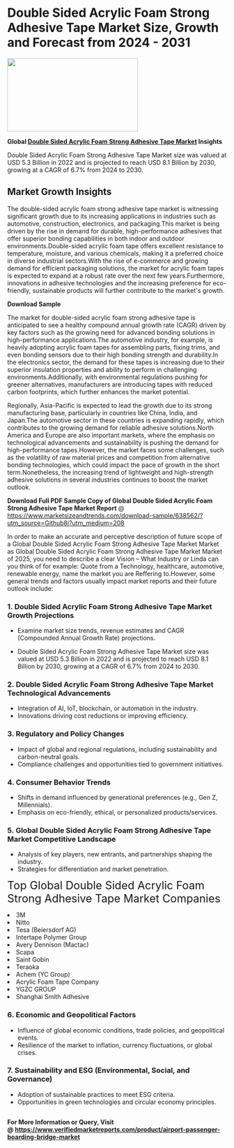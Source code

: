 <H1>Double Sided Acrylic Foam Strong Adhesive Tape Market Size, Growth and Forecast from 2024 - 2031</H1><img class="aligncenter size-medium wp-image-584254" src="https://thirdeyenews.in/wp-content/uploads/2024/09/Global-Market-Research-300x168.jpeg" alt="" width="300" height="168" /><p><strong>Global&nbsp;<a href="https://www.marketsizeandtrends.com/download-sample/638562/?utm_source=Github8j?utm_medium=208">Double Sided Acrylic Foam Strong Adhesive Tape Market</a> Insights</strong></p><p>Double Sided Acrylic Foam Strong Adhesive Tape Market size was valued at USD 5.3 Billion in 2022 and is projected to reach USD 8.1 Billion by 2030, growing at a CAGR of 6.7% from 2024 to 2030.</p><p><h2>Market Growth Insights</h2> <p>The double-sided acrylic foam strong adhesive tape market is witnessing significant growth due to its increasing applications in industries such as automotive, construction, electronics, and packaging.This market is being driven by the rise in demand for durable, high-performance adhesives that offer superior bonding capabilities in both indoor and outdoor environments.Double-sided acrylic foam tape offers excellent resistance to temperature, moisture, and various chemicals, making it a preferred choice in diverse industrial sectors.With the rise of e-commerce and growing demand for efficient packaging solutions, the market for acrylic foam tapes is expected to expand at a robust rate over the next few years.Furthermore, innovations in adhesive technologies and the increasing preference for eco-friendly, sustainable products will further contribute to the market's growth.</p> <p><strong>Download Sample</strong></p> <p>The market for double-sided acrylic foam strong adhesive tape is anticipated to see a healthy compound annual growth rate (CAGR) driven by key factors such as the growing need for advanced bonding solutions in high-performance applications.The automotive industry, for example, is heavily adopting acrylic foam tapes for assembling parts, fixing trims, and even bonding sensors due to their high bonding strength and durability.In the electronics sector, the demand for these tapes is increasing due to their superior insulation properties and ability to perform in challenging environments.Additionally, with environmental regulations pushing for greener alternatives, manufacturers are introducing tapes with reduced carbon footprints, which further enhances the market potential.</p> <p>Regionally, Asia-Pacific is expected to lead the growth due to its strong manufacturing base, particularly in countries like China, India, and Japan.The automotive sector in these countries is expanding rapidly, which contributes to the growing demand for reliable adhesive solutions.North America and Europe are also important markets, where the emphasis on technological advancements and sustainability is pushing the demand for high-performance tapes.However, the market faces some challenges, such as the volatility of raw material prices and competition from alternative bonding technologies, which could impact the pace of growth in the short term.Nonetheless, the increasing trend of lightweight and high-strength adhesive solutions in several industries continues to boost the market outlook.<p><span class=""><strong>Download Full PDF Sample Copy of Global Double Sided Acrylic Foam Strong Adhesive Tape Market Report</strong> @ <a href="https://www.marketsizeandtrends.com/download-sample/638562/?utm_source=Github8j?utm_medium=208" target="_blank">https://www.marketsizeandtrends.com/download-sample/638562/?utm_source=Github8j?utm_medium=208</a></span></p><p>In order to make an accurate and perceptive description of future scope of a Global&nbsp;Double Sided Acrylic Foam Strong Adhesive Tape Market Market as Global&nbsp;Double Sided Acrylic Foam Strong Adhesive Tape Market Market of 2025, you need to describe a clear Vision &ndash; What Industry or Linda can you think of for example: Quote from a Technology, healthcare, automotive, renewable energy, name the market you are Reffering to.However, some general trends and factors usually impact market reports and their future outlook include:</p><h3>1.&nbsp;<strong>Double Sided Acrylic Foam Strong Adhesive Tape Market Growth Projections</strong></h3><ul><li>Examine market size trends, revenue estimates and CAGR (Compounded Annual Growth Rate) projections.</li><li><p>Double Sided Acrylic Foam Strong Adhesive Tape Market size was valued at USD 5.3 Billion in 2022 and is projected to reach USD 8.1 Billion by 2030, growing at a CAGR of 6.7% from 2024 to 2030.</p></li></ul><h3>2.&nbsp;<strong>Double Sided Acrylic Foam Strong Adhesive Tape Market Technological Advancements</strong></h3><ul><li>Integration of AI, IoT, blockchain, or automation in the industry.</li><li>Innovations driving cost reductions or improving efficiency.</li></ul><h3>3.&nbsp;<strong>Regulatory and Policy Changes</strong></h3><ul><li>Impact of global and regional regulations, including sustainability and carbon-neutral goals.</li><li>Compliance challenges and opportunities tied to government initiatives.</li></ul><h3>4.&nbsp;<strong>Consumer Behavior Trends</strong></h3><ul><li>Shifts in demand influenced by generational preferences (e.g., Gen Z, Millennials).</li><li>Emphasis on eco-friendly, ethical, or personalized products/services.</li></ul><h3>5.&nbsp;<strong>Global Double Sided Acrylic Foam Strong Adhesive Tape Market Competitive Landscape</strong></h3><ul><li>Analysis of key players, new entrants, and partnerships shaping the industry.</li><li>Strategies for differentiation and market penetration.</li></ul><p data-pm-slice="1 1 []"><span style="color: inherit; font-family: inherit; font-size: 25px;">Top Global Double Sided Acrylic Foam Strong Adhesive Tape Market Companies</span></p><div class="" data-test-id=""><p><li>3M</li><li> Nitto</li><li> Tesa (Beiersdorf AG)</li><li> Intertape Polymer Group</li><li> Avery Dennison (Mactac)</li><li> Scapa</li><li> Saint Gobin</li><li> Teraoka</li><li> Achem (YC Group)</li><li> Acrylic Foam Tape Company</li><li> YGZC GROUP</li><li> Shanghai Smith Adhesive</li></p></div><h3>6.&nbsp;<strong>Economic and Geopolitical Factors</strong></h3><ul><li>Influence of global economic conditions, trade policies, and geopolitical events.</li><li>Resilience of the market to inflation, currency fluctuations, or global crises.</li></ul><h3>7.&nbsp;<strong>Sustainability and ESG (Environmental, Social, and Governance)</strong></h3><ul><li>Adoption of sustainable practices to meet ESG criteria.</li><li>Opportunities in green technologies and circular economy principles.</li></ul><h2><strong style="font-size: 14px;">For More Information or Query, Visit @&nbsp;</strong><a style="background-color: #ffffff; font-size: 14px;" href="https://www.marketsizeandtrends.com/report/double-sided-acrylic-foam-strong-adhesive-tape-market/" target="_blank">https://www.verifiedmarketreports.com/product/airport-passenger-boarding-bridge-market</a></h2>